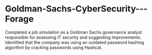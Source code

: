 # Goldman-Sachs-CyberSecurity---Forage
Completed a job simulation as a Goldman Sachs governance analyst responsible for assessing IT security and suggesting improvements. Identified that the company was using an outdated password hashing algorithm by cracking passwords using Hashcat.
